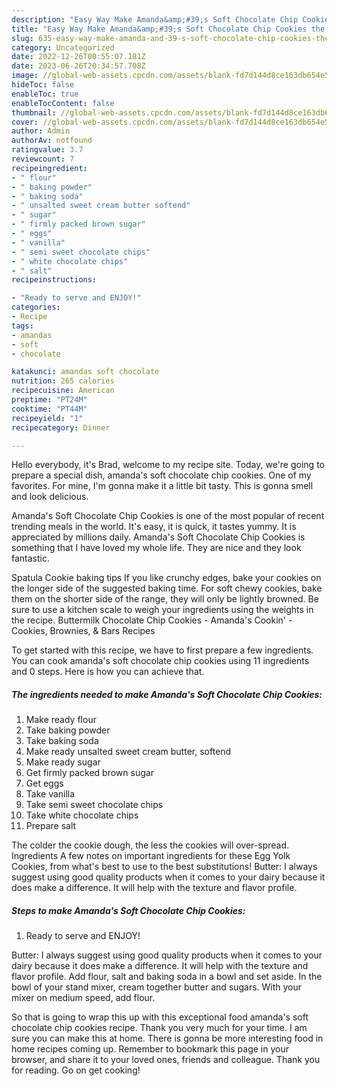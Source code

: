 ```yaml
---
description: "Easy Way Make Amanda&amp;#39;s Soft Chocolate Chip Cookies the Delicious}"
title: "Easy Way Make Amanda&amp;#39;s Soft Chocolate Chip Cookies the Delicious}"
slug: 635-easy-way-make-amanda-and-39-s-soft-chocolate-chip-cookies-the-delicious
category: Uncategorized
date: 2022-12-26T00:55:07.181Z
date: 2023-06-26T20:34:57.708Z
image: //global-web-assets.cpcdn.com/assets/blank-fd7d144d8ce163db654e5a02c40b08a2775adb7897d16e4062681dc7e1b2800f.png
hideToc: false
enableToc: true
enableTocContent: false
thumbnail: //global-web-assets.cpcdn.com/assets/blank-fd7d144d8ce163db654e5a02c40b08a2775adb7897d16e4062681dc7e1b2800f.png
cover: //global-web-assets.cpcdn.com/assets/blank-fd7d144d8ce163db654e5a02c40b08a2775adb7897d16e4062681dc7e1b2800f.png
author: Admin
authorAv: notfound
ratingvalue: 3.7
reviewcount: 7
recipeingredient:
- " flour"
- " baking powder"
- " baking soda"
- " unsalted sweet cream butter softend"
- " sugar"
- " firmly packed brown sugar"
- " eggs"
- " vanilla"
- " semi sweet chocolate chips"
- " white chocolate chips"
- " salt"
recipeinstructions:

- "Ready to serve and ENJOY!"
categories:
- Recipe
tags:
- amandas
- soft
- chocolate

katakunci: amandas soft chocolate 
nutrition: 265 calories
recipecuisine: American
preptime: "PT24M"
cooktime: "PT44M"
recipeyield: "1"
recipecategory: Dinner

---
```



Hello everybody, it's Brad, welcome to my recipe site. Today, we're going to prepare a special dish, amanda&#39;s soft chocolate chip cookies. One of my favorites. For mine, I'm gonna make it a little bit tasty. This is gonna smell and look delicious.

Amanda&#39;s Soft Chocolate Chip Cookies is one of the most popular of recent trending meals in the world. It's easy, it is quick, it tastes yummy. It is appreciated by millions daily. Amanda&#39;s Soft Chocolate Chip Cookies is something that I have loved my whole life. They are nice and they look fantastic.

Spatula Cookie baking tips If you like crunchy edges, bake your cookies on the longer side of the suggested baking time. For soft chewy cookies, bake them on the shorter side of the range, they will only be lightly browned. Be sure to use a kitchen scale to weigh your ingredients using the weights in the recipe. Buttermilk Chocolate Chip Cookies - Amanda&#39;s Cookin&#39; - Cookies, Brownies, &amp; Bars Recipes


To get started with this recipe, we have to first prepare a few ingredients. You can cook amanda&#39;s soft chocolate chip cookies using 11 ingredients and 0 steps. Here is how you can achieve that.

<!--inarticleads1-->

##### The ingredients needed to make Amanda&#39;s Soft Chocolate Chip Cookies:

1. Make ready  flour
1. Take  baking powder
1. Take  baking soda
1. Make ready  unsalted sweet cream butter, softend
1. Make ready  sugar
1. Get  firmly packed brown sugar
1. Get  eggs
1. Take  vanilla
1. Take  semi sweet chocolate chips
1. Take  white chocolate chips
1. Prepare  salt


The colder the cookie dough, the less the cookies will over-spread. Ingredients A few notes on important ingredients for these Egg Yolk Cookies, from what&#39;s best to use to the best substitutions! Butter: I always suggest using good quality products when it comes to your dairy because it does make a difference. It will help with the texture and flavor profile. 

<!--inarticleads2-->

##### Steps to make Amanda&#39;s Soft Chocolate Chip Cookies:


1. Ready to serve and ENJOY!

Butter: I always suggest using good quality products when it comes to your dairy because it does make a difference. It will help with the texture and flavor profile. Add flour, salt and baking soda in a bowl and set aside. In the bowl of your stand mixer, cream together butter and sugars. With your mixer on medium speed, add flour. 

So that is going to wrap this up with this exceptional food amanda&#39;s soft chocolate chip cookies recipe. Thank you very much for your time. I am sure you can make this at home. There is gonna be more interesting food in home recipes coming up. Remember to bookmark this page in your browser, and share it to your loved ones, friends and colleague. Thank you for reading. Go on get cooking!
